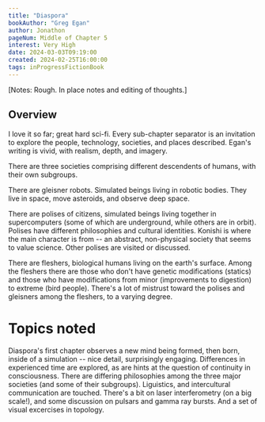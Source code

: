 ```yaml
---
title: "Diaspora"
bookAuthor: "Greg Egan"
author: Jonathon
pageNum: Middle of Chapter 5
interest: Very High
date: 2024-03-03T09:19:00
created: 2024-02-25T16:00:00
tags: inProgressFictionBook
---
```

[Notes: Rough. In place notes and editing of thoughts.]

## Overview
I love it so far; great hard sci-fi.
Every sub-chapter separator is an invitation to explore the people, technology, societies, and places described.
Egan's writing is vivid, with realism, depth, and imagery.

There are three societies comprising different descendents of humans, with their own subgroups.

There are gleisner robots. Simulated beings living in robotic bodies. They live in space, move asteroids, and observe deep space.

There are polises of citizens, simulated beings living together in supercomputers (some of which are underground, while others are in orbit). Polises have different philosophies and cultural identities. Konishi is where the main character is from -- an abstract, non-physical society that seems to value science. Other polises are visited or discussed.

There are fleshers, biological humans living on the earth's surface. Among the fleshers there are those who don't have genetic modifications (statics) and those who have modifications from minor (improvements to digestion) to extreme (bird people).
There's a lot of mistrust toward the polises and gleisners among the fleshers, to a varying degree.

# Topics noted
Diaspora's first chapter observes a new mind being formed, then born, inside of a simulation -- nice detail, surprisingly engaging.
Differences in experienced time are explored, as are hints at the question of continuity in consciousness.
There are differing philosophies among the three major societies (and some of their subgroups).
Liguistics, and intercultural communication are touched.
There's a bit on laser interferometry (on a big scale!), and some discussion on pulsars and gamma ray bursts.
And a set of visual excercises in topology.